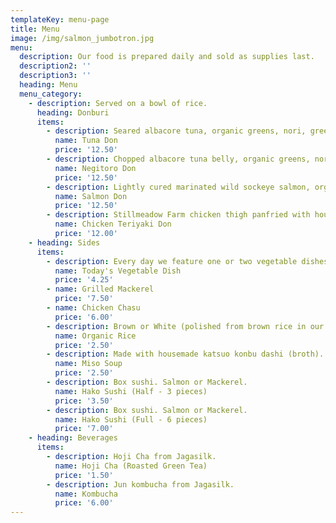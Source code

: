 ```yaml
---
templateKey: menu-page
title: Menu
image: /img/salmon_jumbotron.jpg
menu:
  description: Our food is prepared daily and sold as supplies last.
  description2: ''
  description3: ''
  heading: Menu
  menu_category:
    - description: Served on a bowl of rice.
      heading: Donburi
      items:
        - description: Seared albacore tuna, organic greens, nori, green onions, wasabi ginger.
          name: Tuna Don
          price: '12.50'
        - description: Chopped albacore tuna belly, organic greens, nori, green onions, wasabi ginger.
          name: Negitoro Don
          price: '12.50'
        - description: Lightly cured marinated wild sockeye salmon, organic greens, nori, green onions, wasabi ginger.
          name: Salmon Don
          price: '12.50'
        - description: Stillmeadow Farm chicken thigh panfried with house made teriyaki sauce, kinshi egg, organic greens, nori.
          name: Chicken Teriyaki Don
          price: '12.00'
    - heading: Sides
      items:
        - description: Every day we feature one or two vegetable dishes.
          name: Today's Vegetable Dish
          price: '4.25'
        - name: Grilled Mackerel
          price: '7.50'
        - name: Chicken Chasu
          price: '6.00'
        - description: Brown or White (polished from brown rice in our kitchen).
          name: Organic Rice
          price: '2.50'
        - description: Made with housemade katsuo konbu dashi (broth).
          name: Miso Soup
          price: '2.50'
        - description: Box sushi. Salmon or Mackerel.
          name: Hako Sushi (Half - 3 pieces)
          price: '3.50'
        - description: Box sushi. Salmon or Mackerel.
          name: Hako Sushi (Full - 6 pieces)
          price: '7.00'
    - heading: Beverages
      items:
        - description: Hoji Cha from Jagasilk.
          name: Hoji Cha (Roasted Green Tea)
          price: '1.50'
        - description: Jun kombucha from Jagasilk.
          name: Kombucha
          price: '6.00'
---
```


